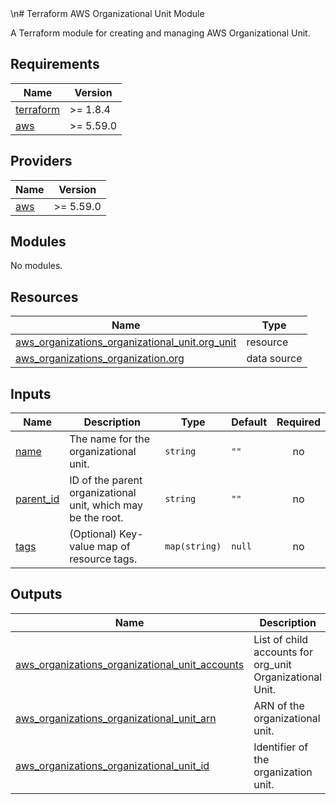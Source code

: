 <!-- BEGIN_TF_DOCS -->\n# Terraform AWS Organizational Unit Module
A Terraform module for creating and managing AWS Organizational Unit.

## Requirements

| Name | Version |
|------|---------|
| <a name="requirement_terraform"></a> [terraform](#requirement\_terraform) | >= 1.8.4 |
| <a name="requirement_aws"></a> [aws](#requirement\_aws) | >= 5.59.0 |

## Providers

| Name | Version |
|------|---------|
| <a name="provider_aws"></a> [aws](#provider\_aws) | >= 5.59.0 |

## Modules

No modules.

## Resources

| Name | Type |
|------|------|
| [aws_organizations_organizational_unit.org_unit](https://registry.terraform.io/providers/hashicorp/aws/latest/docs/resources/organizations_organizational_unit) | resource |
| [aws_organizations_organization.org](https://registry.terraform.io/providers/hashicorp/aws/latest/docs/data-sources/organizations_organization) | data source |

## Inputs

| Name | Description | Type | Default | Required |
|------|-------------|------|---------|:--------:|
| <a name="input_name"></a> [name](#input\_name) | The name for the organizational unit. | `string` | `""` | no |
| <a name="input_parent_id"></a> [parent\_id](#input\_parent\_id) | ID of the parent organizational unit, which may be the root. | `string` | `""` | no |
| <a name="input_tags"></a> [tags](#input\_tags) | (Optional) Key-value map of resource tags. | `map(string)` | `null` | no |

## Outputs

| Name | Description |
|------|-------------|
| <a name="output_aws_organizations_organizational_unit_accounts"></a> [aws\_organizations\_organizational\_unit\_accounts](#output\_aws\_organizations\_organizational\_unit\_accounts) | List of child accounts for org\_unit Organizational Unit. |
| <a name="output_aws_organizations_organizational_unit_arn"></a> [aws\_organizations\_organizational\_unit\_arn](#output\_aws\_organizations\_organizational\_unit\_arn) | ARN of the organizational unit. |
| <a name="output_aws_organizations_organizational_unit_id"></a> [aws\_organizations\_organizational\_unit\_id](#output\_aws\_organizations\_organizational\_unit\_id) | Identifier of the organization unit. |\n<!-- END_TF_DOCS -->\n

